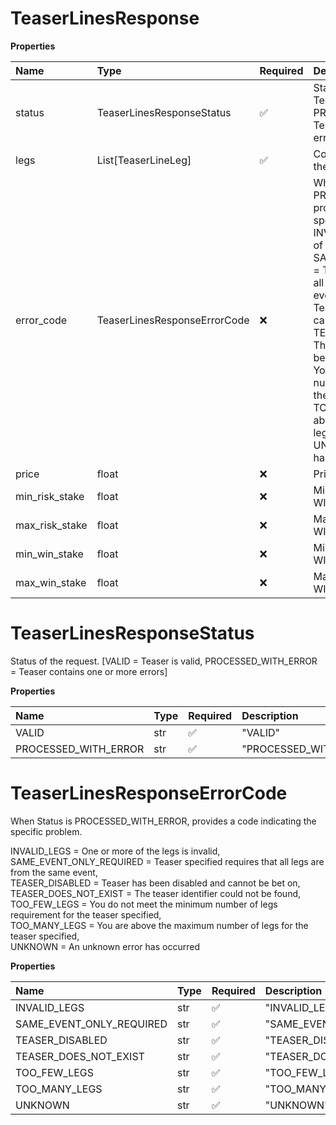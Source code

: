 # TeaserLinesResponse

**Properties**

| Name           | Type                         | Required | Description                                                                                                                                                                                                                                                                                                                                                                                                                                                                                                                                                                                        |
| :------------- | :--------------------------- | :------- | :------------------------------------------------------------------------------------------------------------------------------------------------------------------------------------------------------------------------------------------------------------------------------------------------------------------------------------------------------------------------------------------------------------------------------------------------------------------------------------------------------------------------------------------------------------------------------------------------- |
| status         | TeaserLinesResponseStatus    | ✅       | Status of the request. [VALID = Teaser is valid, PROCESSED_WITH_ERROR = Teaser contains one or more errors]                                                                                                                                                                                                                                                                                                                                                                                                                                                                                        |
| legs           | List[TeaserLineLeg]          | ✅       | Collection of Teaser Legs from the request.                                                                                                                                                                                                                                                                                                                                                                                                                                                                                                                                                        |
| error_code     | TeaserLinesResponseErrorCode | ❌       | When Status is PROCESSED_WITH_ERROR, provides a code indicating the specific problem. INVALID_LEGS = One or more of the legs is invalid, SAME_EVENT_ONLY_REQUIRED = Teaser specified requires that all legs are from the same event, TEASER_DISABLED = Teaser has been disabled and cannot be bet on, TEASER_DOES_NOT_EXIST = The teaser identifier could not be found, TOO_FEW_LEGS = You do not meet the minimum number of legs requirement for the teaser specified, TOO_MANY_LEGS = You are above the maximum number of legs for the teaser specified, UNKNOWN = An unknown error has occurred |
| price          | float                        | ❌       | Price for the bet.                                                                                                                                                                                                                                                                                                                                                                                                                                                                                                                                                                                 |
| min_risk_stake | float                        | ❌       | Minimum bet amount for WIN_RISK_TYPE.RISK.                                                                                                                                                                                                                                                                                                                                                                                                                                                                                                                                                         |
| max_risk_stake | float                        | ❌       | Maximum bet amount for WIN_RISK_TYPE.RISK.                                                                                                                                                                                                                                                                                                                                                                                                                                                                                                                                                         |
| min_win_stake  | float                        | ❌       | Minimum bet amount for WIN_RISK_TYPE.WIN.                                                                                                                                                                                                                                                                                                                                                                                                                                                                                                                                                          |
| max_win_stake  | float                        | ❌       | Maximum bet amount for WIN_RISK_TYPE.WIN.                                                                                                                                                                                                                                                                                                                                                                                                                                                                                                                                                          |

# TeaserLinesResponseStatus

Status of the request. [VALID = Teaser is valid, PROCESSED_WITH_ERROR = Teaser contains one or more errors]

**Properties**

| Name                 | Type | Required | Description            |
| :------------------- | :--- | :------- | :--------------------- |
| VALID                | str  | ✅       | "VALID"                |
| PROCESSED_WITH_ERROR | str  | ✅       | "PROCESSED_WITH_ERROR" |

# TeaserLinesResponseErrorCode

When Status is PROCESSED_WITH_ERROR, provides a code indicating the specific problem.

INVALID_LEGS = One or more of the legs is invalid,
SAME_EVENT_ONLY_REQUIRED = Teaser specified requires that all legs are from the same event,  
 TEASER_DISABLED = Teaser has been disabled and cannot be bet on,  
 TEASER_DOES_NOT_EXIST = The teaser identifier could not be found,  
 TOO_FEW_LEGS = You do not meet the minimum number of legs requirement for the teaser specified,  
 TOO_MANY_LEGS = You are above the maximum number of legs for the teaser specified,  
 UNKNOWN = An unknown error has occurred

**Properties**

| Name                     | Type | Required | Description                |
| :----------------------- | :--- | :------- | :------------------------- |
| INVALID_LEGS             | str  | ✅       | "INVALID_LEGS"             |
| SAME_EVENT_ONLY_REQUIRED | str  | ✅       | "SAME_EVENT_ONLY_REQUIRED" |
| TEASER_DISABLED          | str  | ✅       | "TEASER_DISABLED"          |
| TEASER_DOES_NOT_EXIST    | str  | ✅       | "TEASER_DOES_NOT_EXIST"    |
| TOO_FEW_LEGS             | str  | ✅       | "TOO_FEW_LEGS"             |
| TOO_MANY_LEGS            | str  | ✅       | "TOO_MANY_LEGS"            |
| UNKNOWN                  | str  | ✅       | "UNKNOWN"                  |

<!-- This file was generated by liblab | https://liblab.com/ -->
